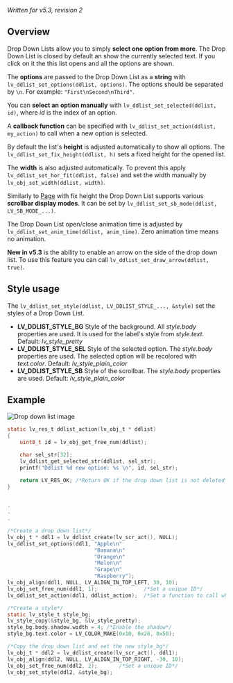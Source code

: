 _Written for v5.3, revision 2_

## Overview

Drop Down Lists allow you to simply **select one option from more**. The Drop Down List is closed by default an show the currently selected text. If you click on it the this list opens and all the options are shown.

The **options** are passed to the Drop Down List as a **string** with `lv_ddlist_set_options(ddlist, options)`. The options should be separated by `\n`. For example: `"First\nSecond\nThird"`.

You can **select an option manually** with `lv_ddlist_set_selected(ddlist, id)`, where _id_ is the index of an option.

A **callback function** can be specified with `lv_ddlist_set_action(ddlist, my_action)` to call when a new option is selected.

By default the list's **height** is adjusted automatically to show all options. The `lv_ddlist_set_fix_height(ddlist, h)` sets a fixed height for the opened list.

The **width** is also adjusted automatically. To prevent this apply `lv_ddlist_set_hor_fit(ddlist, false)` and set the width manually by `lv_obj_set_width(ddlist, width)`.

Similarly to [Page](/Page) with fix height the Drop Down List supports various **scrollbar display modes**. It can be set by `lv_ddlist_set_sb_mode(ddlist, LV_SB_MODE_...)`.

The Drop Down List open/close animation time is adjusted by `lv_ddlist_set_anim_time(ddlist, anim_time)`. Zero animation time means no animation.

**New in v5.3** is the ability to enable an arrow on the side of the drop down list. To use this feature you can call `lv_ddlist_set_draw_arrow(ddlist, true)`.

## Style usage

The `lv_ddlist_set_style(ddlist, LV_DDLIST_STYLE_..., &style)` set the styles of a Drop Down List.

- **LV_DDLIST_STYLE_BG** Style of the background. All _style.body_ properties are used. It is used for the label's style from _style.text_. Default: _lv_style_pretty_
- **LV_DDLIST_STYLE_SEL** Style of the selected option.  The _style.body_ properties are used. The selected option will be recolored with _text.color_. Default: _lv_style_plain_color_
- **LV_DDLIST_STYLE_SB** Style of the scrollbar. The _style.body_ properties are used. Default: _lv_style_plain_color_

## Example
![Drop down list image](http://doc.littlevgl.com/img/drop-down-list-lv_ddlist.png)
```c
static lv_res_t ddlist_action(lv_obj_t * ddlist)
{
    uint8_t id = lv_obj_get_free_num(ddlist);

    char sel_str[32];
    lv_ddlist_get_selected_str(ddlist, sel_str);
    printf("Ddlist %d new option: %s \n", id, sel_str);

    return LV_RES_OK; /*Return OK if the drop down list is not deleted*/
}


.
.
.

/*Create a drop down list*/
lv_obj_t * ddl1 = lv_ddlist_create(lv_scr_act(), NULL);
lv_ddlist_set_options(ddl1, "Apple\n"
                            "Banana\n"
                            "Orange\n"
                            "Melon\n"
                            "Grape\n"
                            "Raspberry");
lv_obj_align(ddl1, NULL, LV_ALIGN_IN_TOP_LEFT, 30, 10);
lv_obj_set_free_num(ddl1, 1);               /*Set a unique ID*/
lv_ddlist_set_action(ddl1, ddlist_action);  /*Set a function to call when anew option is chosen*/

/*Create a style*/
static lv_style_t style_bg;
lv_style_copy(&style_bg, &lv_style_pretty);
style_bg.body.shadow.width = 4; /*Enable the shadow*/
style_bg.text.color = LV_COLOR_MAKE(0x10, 0x20, 0x50);

/*Copy the drop down list and set the new style_bg*/
lv_obj_t * ddl2 = lv_ddlist_create(lv_scr_act(), ddl1);
lv_obj_align(ddl2, NULL, LV_ALIGN_IN_TOP_RIGHT, -30, 10);
lv_obj_set_free_num(ddl2, 2);       /*Set a unique ID*/
lv_obj_set_style(ddl2, &style_bg);
```
